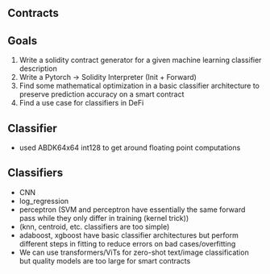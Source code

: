## Contracts 

## Goals
1. Write a solidity contract generator for a given machine learning classifier description
2. Write a Pytorch -> Solidity Interpreter (Init + Forward)
3. Find some mathematical optimization in a basic classifier architecture to preserve prediction accuracy on a smart contract
4. Find a use case for classifiers in DeFi

## Classifier
- used ABDK64x64 int128 to get around floating point computations

## Classifiers
- CNN
- log_regression
- perceptron (SVM and perceptron have essentially the same forward pass while they only differ in training (kernel trick)) 
- (knn, centroid, etc. classifiers are too simple)
- adaboost, xgboost have basic classifier architectures but perform different steps in fitting to reduce errors on bad cases/overfitting
- We can use transformers/ViTs for zero-shot text/image classification but quality models are too large for smart contracts
